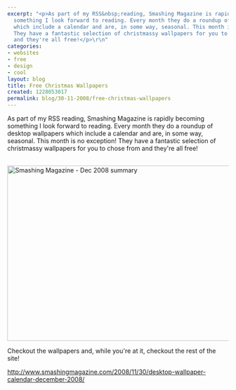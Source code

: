 ```yaml
---
excerpt: "<p>As part of my RSS&nbsp;reading, Smashing Magazine is rapidly becoming
  something I look forward to reading. Every month they do a roundup of desktop wallpapers
  which include a calendar and are, in some way, seasonal. This month is no exception!
  They have a fantastic selection of christmassy wallpapers for you to chose from
  and they're all free!</p>\r\n"
categories:
- websites
- free
- design
- cool
layout: blog
title: Free Christmas Wallpapers
created: 1228053017
permalink: blog/30-11-2008/free-christmas-wallpapers
---
```

<p>As part of my RSS&nbsp;reading, Smashing Magazine is rapidly becoming something I look forward to reading. Every month they do a roundup of desktop wallpapers which include a calendar and are, in some way, seasonal. This month is no exception! They have a fantastic selection of christmassy wallpapers for you to chose from and they're all free!</p>
<!--break-->
<p>&nbsp;<img width="600" height="400" border="0" src="http://www.thingy-ma-jig.co.uk/files/smashing-magazine-dec-08.jpg" alt="Smashing Magazine - Dec 2008 summary" /></p>
<p>Checkout the wallpapers and, while you're at it, checkout the rest of the site!</p>
<p><a href="http://www.smashingmagazine.com/2008/11/30/desktop-wallpaper-calendar-december-2008/" title="Smashing Magazine December Wallpapers">http://www.smashingmagazine.com/2008/11/30/desktop-wallpaper-calendar-december-2008/</a></p>
